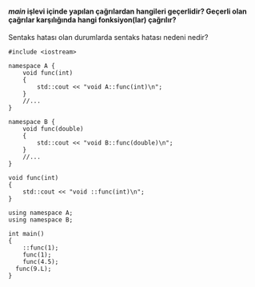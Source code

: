 #### *main* işlevi içinde yapılan çağrılardan hangileri geçerlidir? Geçerli olan çağrılar karşılığında hangi fonksiyon(lar) çağrılır? 
Sentaks hatası olan durumlarda sentaks hatası nedeni nedir?

```
#include <iostream>

namespace A {
	void func(int)
	{
		std::cout << "void A::func(int)\n";
	}
	//...
}

namespace B {
	void func(double)
	{
		std::cout << "void B::func(double)\n";
	}
	//...
}

void func(int)
{
	std::cout << "void ::func(int)\n";
}

using namespace A;
using namespace B;

int main()
{
	::func(1);
	func(1);
	func(4.5);
  func(9.L);
}
```
